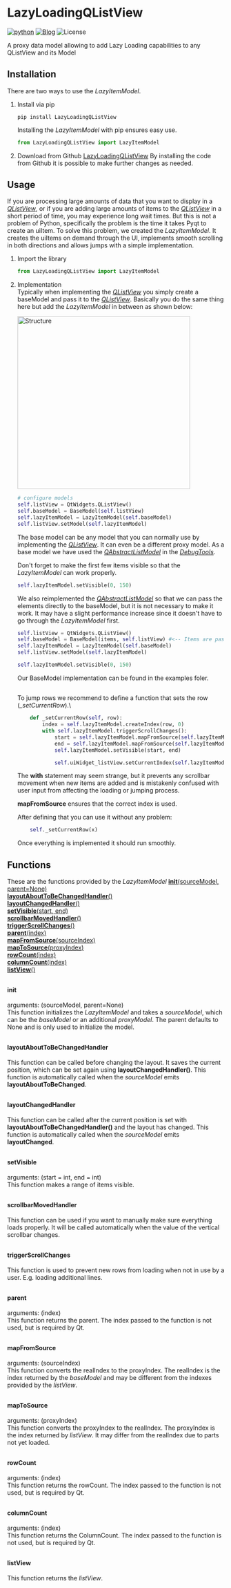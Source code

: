 # LazyLoadingQListView
[![python](https://img.shields.io/badge/Python-3.9-3776AB.svg?style=flat&logo=python&logoColor=white)](https://www.python.org) [![Blog](https://img.shields.io/badge/blog-pyqt-green.svg)](https:https://doc.qt.io/) ![License](https://img.shields.io/badge/License-MIT-%23efefef?style=flat&color=%234287f5&link=https%3A%2F%2Fgithub.com%2Fmonal-im%2FLazyLoadingQListView%2Fblob%2Fmaster%2FLICENSE)

A proxy data model allowing to add Lazy Loading capabilities to any QListView and its Model

## Installation
There are two ways to use the *LazyItemModel*.
1. Install via pip
    ```
    pip install LazyLoadingQListView
    ```
    Installing the *LazyItemModel* with pip ensures easy use.
    ```python
    from LazyLoadingQListView import LazyItemModel
    ```

2. Download from Github
    [LazyLoadingQListView](https://github.com/monal-im/LazyLoadingQListView) 
    By installing the code from Github it is possible to make further changes as needed.


## Usage
If you are processing large amounts of data that you want to display in a [*QListView*](https://doc.qt.io/qtforpython-5/PySide2/QtWidgets/QListView.html), or if you are adding large amounts of items to the [*QListView*](https://doc.qt.io/qtforpython-5/PySide2/QtWidgets/QListView.html) in a short period of time, you may experience long wait times. But this is not a problem of Python, specifically the problem is the time it takes Pyqt to create an uiItem. To solve this problem, we created the *LazyItemModel*. It creates the uiItems on demand through the UI, implements smooth scrolling in both directions and allows jumps with a simple implementation.

1. Import the library
    ```python
    from LazyLoadingQListView import LazyItemModel
    ```

2. Implementation\
    Typically when implementing the [*QListView*](https://doc.qt.io/qtforpython-5/PySide2/QtWidgets/QListView.html) you simply create a baseModel and pass it to the [*QListView*](https://doc.qt.io/qtforpython-5/PySide2/QtWidgets/QListView.html). Basically you do the same thing here but add the *LazyItemModel* in between as shown below:

    <img src="https://github.com/monal-im/LazyLoadingQListView/assets/76741977/6ea8ef46-1651-44f6-b312-dd787e43bd2c" alt="Structure" width="400"/>

    ```python
    # configure models
    self.listView = QtWidgets.QListView()
    self.baseModel = BaseModel(self.listView)
    self.lazyItemModel = LazyItemModel(self.baseModel)
    self.listView.setModel(self.lazyItemModel)
    ```

    The base model can be any model that you can normally use by implementing the [*QListView*](https://doc.qt.io/qtforpython-5/PySide2/QtWidgets/QListView.html). It can even be a different proxy model. As a base model we have used the [*QAbstractListModel*](https://doc.qt.io/qtforpython-5/PySide2/QtCore/QAbstractListModel.html) in the [*DebugTools*](https://github.com/monal-im/DebugTools).

    Don't forget to make the first few items visible so that the *LazyItemModel* can work properly.

    ```python
    self.lazyItemModel.setVisible(0, 150)
    ```

    We also reimplemented the [*QAbstractListModel*](https://doc.qt.io/qtforpython-5/PySide2/QtCore/QAbstractListModel.html) so that we can pass the elements directly to the baseModel, but it is not necessary to make it work. It may have a slight performance increase since it doesn't have to go through the *LazyItemModel* first.

    ```python
    self.listView = QtWidgets.QListView()
    self.baseModel = BaseModel(items, self.listView) #<-- Items are passed directly to the baseModel
    self.lazyItemModel = LazyItemModel(self.baseModel)
    self.listView.setModel(self.lazyItemModel)

    self.lazyItemModel.setVisible(0, 150)
    ```

    Our BaseModel implementation can be found in the examples foler.

    ##

    To jump rows we recommend to define a function that sets the row (*_setCurrentRow*).\
    
    ```python
        def _setCurrentRow(self, row):
            index = self.lazyItemModel.createIndex(row, 0)
            with self.lazyItemModel.triggerScrollChanges():
                start = self.lazyItemModel.mapFromSource(self.lazyItemModel.createIndex(max(0, row-LOAD_CONTEXT), 0)).row()
                end = self.lazyItemModel.mapFromSource(self.lazyItemModel.createIndex(min(row+LOAD_CONTEXT, self.lazyItemModel.rowCount(None)), 0)).row()
                self.lazyItemModel.setVisible(start, end)

                self.uiWidget_listView.setCurrentIndex(self.lazyItemModel.mapFromSource(index))
    ```

    The __with__ statement may seem strange, but it prevents any scrollbar movement when new items are added and is mistakenly confused with user input from affecting the loading or jumping process.

    __mapFromSource__ ensures that the correct index is used.

    After defining that you can use it without any problem:

    ```python
        self._setCurrentRow(x)
    ```

    Once everything is implemented it should run smoothly.

## Functions
These are the functions provided by the *LazyItemModel*
[__init__(sourceModel, parent=None)](#init)\
[__layoutAboutToBeChangedHandler__()](#layoutAboutToBeChangedHandler)\
[__layoutChangedHandler__()](#layoutChangedHandler)\
[__setVisible__(start, end)](#setVisible)\
[__scrollbarMovedHandler__()](#scrollbarMovedHandler)\
[__triggerScrollChanges__()](#triggerScrollChanges)\
[__parent__(index)](#parent)\
[__mapFromSource__(sourceIndex)](#mapFromSource)\
[__mapToSource__(proxyIndex)](#mapToSource)\
[__rowCount__(index)](#rowCount)\
[__columnCount__(index)](#columnCount)\
[__listView__()](#listView)

##
#### init
arguments: (sourceModel, parent=None)\
This function initializes the *LazyItemModel* and takes a *sourceModel*, which can be the *baseModel* or an additional *proxyModel*. The parent defaults to None and is only used to initialize the model.

##
#### layoutAboutToBeChangedHandler
This function can be called before changing the layout. It saves the current position, which can be set again using __layoutChangedHandler()__. This function is automatically called when the *sourceModel* emits __layoutAboutToBeChanged__.

##
#### layoutChangedHandler
This function can be called after the current position is set with __layoutAboutToBeChangedHandler()__ and the layout has changed. This function is automatically called when the *sourceModel* emits __layoutChanged__.

##
#### setVisible
arguments: (start = int, end = int)\
This function makes a range of items visible.

##
#### scrollbarMovedHandler
This function can be used if you want to manually make sure everything loads properly. It will be called automatically when the value of the vertical scrollbar changes.

##
#### triggerScrollChanges
This function is used to prevent new rows from loading when not in use by a user. E.g. loading additional lines.

##
#### parent
arguments: (index)\
This function returns the parent. The index passed to the function is not used, but is required by Qt.

##
#### mapFromSource
arguments: (sourceIndex)\
This function converts the realIndex to the proxyIndex. The realIndex is the index returned by the *baseModel* and may be different from the indexes provided by the *listView*.

##
#### mapToSource
arguments: (proxyIndex)\
This function converts the proxyIndex to the realIndex. The proxyIndex is the index returned by *listView*. It may differ from the realIndex due to parts not yet loaded.

##
#### rowCount
arguments: (index)\
This function returns the rowCount. The index passed to the function is not used, but is required by Qt.

##
#### columnCount
arguments: (index)\
This function returns the ColumnCount. The index passed to the function is not used, but is required by Qt.

##
#### listView
This function returns the *listView*.
